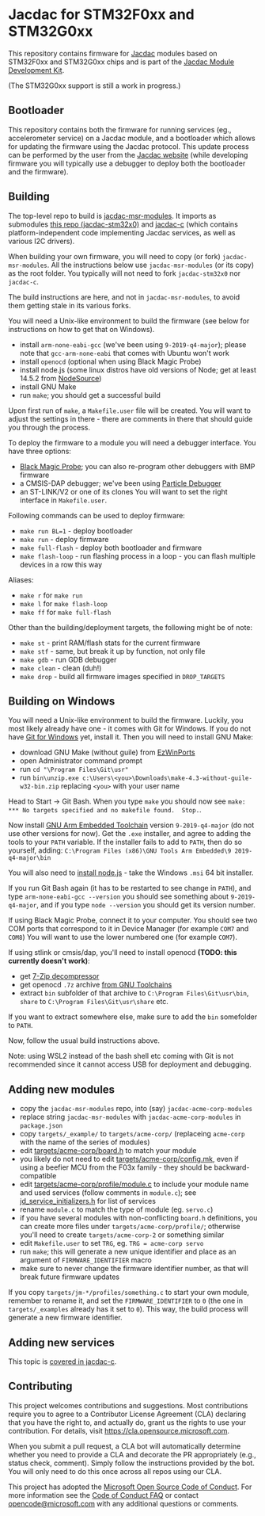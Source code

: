 # Jacdac for STM32F0xx and STM32G0xx

This repository contains firmware for [Jacdac](https://aka.ms/jacdac) modules based on STM32F0xx and STM32G0xx
chips and is part of the [Jacdac Module Development Kit](https://github.com/microsoft/jacdac-mdk).

(The STM32G0xx support is still a work in progress.)

## Bootloader

This repository contains both the firmware for running services (eg., accelerometer service) on a Jacdac module,
and a bootloader which allows for updating the firmware using the Jacdac protocol.
This update process can be performed by the user from the [Jacdac website](https://microsoft.github.io/jacdac-ts/tools/updater)
(while developing firmware you will typically use a debugger to deploy both the bootloader and the firmware).

## Building

The top-level repo to build is [jacdac-msr-modules](https://github.com/microsoft/jacdac-msr-modules).
It imports as submodules [this repo (jacdac-stm32x0)](https://github.com/microsoft/jacdac-stm32x0) 
and [jacdac-c](https://github.com/microsoft/jacdac-c)
(which contains platform-independent code implementing Jacdac services, as well as various I2C drivers).

When building your own firmware, you will need to copy (or fork) `jacdac-msr-modules`.
All the instructions below use `jacdac-msr-modules` (or its copy) as the root folder.
You typically will not need to fork `jacdac-stm32x0` nor `jacdac-c`.

The build instructions are here, and not in `jacdac-msr-modules`, to avoid them getting stale in its various forks.

You will need a Unix-like environment to build the firmware (see below for instructions on how to get that on Windows).

* install `arm-none-eabi-gcc` (we've been using `9-2019-q4-major`);
  please note that `gcc-arm-none-eabi` that comes with Ubuntu won't work
* install `openocd` (optional when using Black Magic Probe)
* install node.js (some linux distros have old versions of Node; get at least 14.5.2 from [NodeSource](https://github.com/nodesource/distributions/blob/master/README.md))
* install GNU Make
* run `make`; you should get a successful build

Upon first run of `make`, a `Makefile.user` file will be created.
You will want to adjust the settings in there - there are comments in there that should guide you through the process.

To deploy the firmware to a module you will need a debugger interface.
You have three options:
* [Black Magic Probe](https://github.com/blacksphere/blackmagic/wiki); you can also re-program other debuggers with BMP firmware
* a CMSIS-DAP debugger; we've been using [Particle Debugger](https://store.particle.io/products/particle-debugger)
* an ST-LINK/V2 or one of its clones
You will want to set the right interface in `Makefile.user`.

Following commands can be used to deploy firmware:
* `make run BL=1` - deploy bootloader
* `make run` - deploy firmware
* `make full-flash` - deploy both bootloader and firmware
* `make flash-loop` - run flashing process in a loop - you can flash multiple devices in a row this way

Aliases:
* `make r` for `make run`
* `make l` for `make flash-loop`
* `make ff` for `make full-flash`

Other than the building/deployment targets, the following might be of note:

* `make st` - print RAM/flash stats for the current firmware
* `make stf` - same, but break it up by function, not only file
* `make gdb` - run GDB debugger
* `make clean` - clean (duh!)
* `make drop` - build all firmware images specified in `DROP_TARGETS`

## Building on Windows

You will need a Unix-like environment to build the firmware.
Luckily, you most likely already have one - it comes with Git for Windows.
If you do not have [Git for Windows](https://git-scm.com/download/win) yet, install it.
Then you will need to install GNU Make:

* download GNU Make (without guile) from [EzWinPorts](https://sourceforge.net/projects/ezwinports/files/)
* open Administrator command prompt
* run `cd "\Program Files\Git\usr"`
* run `bin\unzip.exe c:\Users\<you>\Downloads\make-4.3-without-guile-w32-bin.zip` replacing `<you>` with your user name

Head to Start -> Git Bash. When you type `make` you should now see
`make: *** No targets specified and no makefile found.  Stop.`.

Now install [GNU Arm Embedded Toolchain](https://developer.arm.com/tools-and-software/open-source-software/developer-tools/gnu-toolchain/gnu-rm/downloads)
version `9-2019-q4-major` (do not use other versions for now).
Get the `.exe` installer, and agree to adding the tools to your `PATH` variable. If the installer fails to add to `PATH`, then do so yourself, adding:
`C:\Program Files (x86)\GNU Tools Arm Embedded\9 2019-q4-major\bin`

You will also need to [install node.js](https://nodejs.org/en/download/) - take the Windows `.msi` 64 bit installer.

If you run Git Bash again (it has to be restarted to see change in `PATH`), and type 
`arm-none-eabi-gcc --version` you should see something about `9-2019-q4-major`,
and if you type `node --version` you should get its version number.

If using Black Magic Probe, connect it to your computer.
You should see two COM ports that correspond to it in Device Manager (for example `COM7` and `COM8`)
You will want to use the lower numbered one (for example `COM7`).

If using stlink or cmsis/dap, you'll need to install openocd **(TODO: this currently doesn't work)**:

* get [7-Zip decompressor](https://www.7-zip.org/)
* get openocd `.7z` archive [from GNU Toolchains](https://gnutoolchains.com/arm-eabi/openocd/)
* extract `bin` subfolder of that archive to `C:\Program Files\Git\usr\bin`,
  `share` to  `C:\Program Files\Git\usr\share` etc.

If you want to extract somewhere else, make sure to add the `bin` somefolder to `PATH`.

Now, follow the usual build instructions above.

Note: using WSL2 instead of the bash shell etc coming with Git 
is not recommended since it cannot access USB for deployment and debugging.

## Adding new modules

* copy the `jacdac-msr-modules` repo, into (say) `jacdac-acme-corp-modules`
* replace string `jacdac-msr-modules` with `jacdac-acme-corp-modules` in `package.json`
* copy `targets/_example/` to `targets/acme-corp/` (replaceing `acme-corp` with the name of the series of modules)
* edit [targets/acme-corp/board.h](targets/_example/board.h) to match your module
* you likely do not need to edit [targets/acme-corp/config.mk](targets/_example/config.mk), even if using
  a beefier MCU from the F03x family - they should be backward-compatible
* edit [targets/acme-corp/profile/module.c](targets/_example/profile/module.c) 
  to include your module name and used services (follow comments in `module.c`);
  see [jd_service_initializers.h](https://github.com/microsoft/jacdac-c/blob/master/services/interfaces/jd_service_initializers.h)
  for list of services
* rename `module.c` to match the type of module (eg. `servo.c`)
* if you have several modules with non-conflicting `board.h` definitions,
  you can create more files under `targets/acme-corp/profile/`;
  otherwise you'll need to create `targets/acme-corp-2` or something similar
* edit `Makefile.user` to set `TRG`, eg. `TRG = acme-corp servo`
* run `make`; this will generate a new unique identifier and place as an argument of `FIRMWARE_IDENTIFIER` macro
* make sure to never change the firmware identifier number, as that will break future firmware updates

If you copy `targets/jm-*/profiles/something.c` to start your own module, remember to rename it, and
set the `FIRMWARE_IDENTIFIER` to `0` (the one in `targets/_examples` already has it set to `0`).
This way, the build process will generate a new firmware identifier.

## Adding new services

This topic is [covered in jacdac-c](https://github.com/microsoft/jacdac-c#adding-new-services).

## Contributing

This project welcomes contributions and suggestions.  Most contributions require you to agree to a
Contributor License Agreement (CLA) declaring that you have the right to, and actually do, grant us
the rights to use your contribution. For details, visit https://cla.opensource.microsoft.com.

When you submit a pull request, a CLA bot will automatically determine whether you need to provide
a CLA and decorate the PR appropriately (e.g., status check, comment). Simply follow the instructions
provided by the bot. You will only need to do this once across all repos using our CLA.

This project has adopted the [Microsoft Open Source Code of Conduct](https://opensource.microsoft.com/codeofconduct/).
For more information see the [Code of Conduct FAQ](https://opensource.microsoft.com/codeofconduct/faq/) or
contact [opencode@microsoft.com](mailto:opencode@microsoft.com) with any additional questions or comments.
